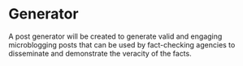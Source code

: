 # Generator

A post generator will be created to generate valid and engaging microblogging posts that can be used by fact-checking agencies to disseminate and demonstrate the veracity of the facts.


